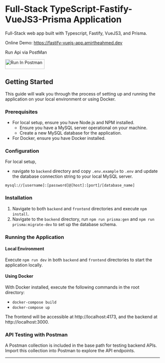 # Full-Stack TypeScript-Fastify-VueJS3-Prisma Application

Full-Stack web app built with Typescript, Fastify, VueJS3, and Prisma.

Online Demo:
https://fastify-vuejs-app.amirtheahmed.dev

Run Api via PostMan

[<img src="https://run.pstmn.io/button.svg" alt="Run In Postman" style="width: 128px; height: 32px;">](https://app.getpostman.com/run-collection/8649239-4975e8f8-b346-4d03-8e64-cf92396fcfa3?action=collection%2Ffork&source=rip_markdown&collection-url=entityId%3D8649239-4975e8f8-b346-4d03-8e64-cf92396fcfa3%26entityType%3Dcollection%26workspaceId%3D450d408f-a37d-4303-8174-04d17cd41045)

## Getting Started

This guide will walk you through the process of setting up and running the application on your local environment or using Docker.

### Prerequisites

- For local setup, ensure you have Node.js and NPM installed.
  - Ensure you have a MySQL server operational on your machine.
  - Create a new MySQL database for the application.
- For Docker, ensure you have Docker installed.

### Configuration

For local setup, 
- navigate to `backend` directory and copy `.env.example` to `.env` and update the database connection 
string to your local MySQL server.

``
mysql://[username]:[password]@[host]:[port]/[database_name]
``


### Installation

1. Navigate to both `backend` and `frontend` directories and execute `npm install`.
2. Navigate to the `backend` directory, run `npm run prisma:gen` and `npm run prisma:migrate-dev` to set up the database schema.

### Running the Application

#### Local Environment

Execute `npm run dev` in both `backend` and `frontend` directories to start the application locally.

#### Using Docker

With Docker installed, execute the following commands in the root directory:

- `docker-compose build`
- `docker-compose up`

The frontend will be accessible at http://localhost:4173, and the backend at http://localhost:3000.

### API Testing with Postman

A Postman collection is included in the base path for testing backend APIs. Import this collection into Postman to explore the API endpoints.

---
